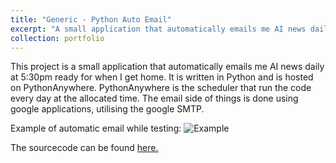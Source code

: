 ```yaml
---
title: "Generic - Python Auto Email"
excerpt: "A small application that automatically emails me AI news daily<br/><img src='https://imgur.com/kMKpIrh.jpg'>"
collection: portfolio
---
```


This project is a small application that automatically emails me AI news daily at 5:30pm ready for when I get home. It is written in Python and is hosted on PythonAnywhere. PythonAnywhere is the scheduler that run the code every day at the allocated time. The email side of things is done using google applications, utilising the google SMTP.

Example of automatic email while testing:
![Example](https://imgur.com/kMKpIrh.jpg)

The sourcecode can be found [here.](https://github.com/JackDKillelea/python-auto-email)